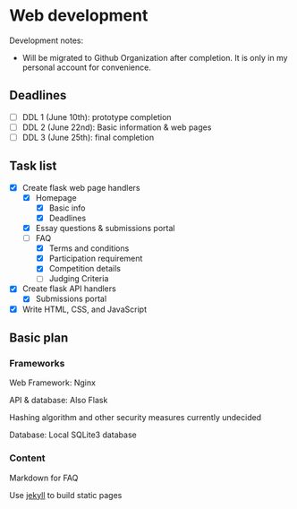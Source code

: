 # Web development
Development notes:
- Will be migrated to Github Organization after completion. It is only in my personal account for convenience.

## Deadlines

- [ ]  DDL 1 (June 10th): prototype completion
- [ ]  DDL 2 (June 22nd): Basic information & web pages
- [ ]  DDL 3 (June 25th): final completion

## Task list

- [x]  Create flask web page handlers
    - [x]  Homepage
        - [x]  Basic info
        - [x]  Deadlines
    - [x]  Essay questions & submissions portal
    - [ ]  FAQ
        - [x]  Terms and conditions
        - [x]  Participation requirement
        - [x]  Competition details
        - [ ]  Judging Criteria
- [x]  Create flask API handlers
    - [x]  Submissions portal
- [x]  Write HTML, CSS, and JavaScript

## Basic plan

### Frameworks

Web Framework: Nginx

API & database: Also Flask

Hashing algorithm and other security measures currently undecided

Database: Local SQLite3 database

### Content

Markdown for FAQ

Use [jekyll](https://github.com/jekyll/jekyll) to build static pages
